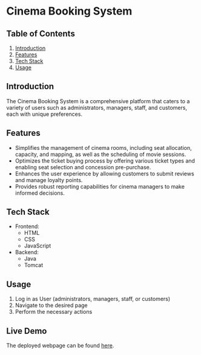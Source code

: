 ﻿# Cinema Booking System

## Table of Contents
1. [Introduction](#introduction)
2. [Features](#features)
3. [Tech Stack](#tech-stack)
4. [Usage](#usage)

## Introduction
The Cinema Booking System is a comprehensive platform that caters to a variety of users such as administrators, managers, staff, and customers, each with unique preferences. 

## Features
- Simplifies the management of cinema rooms, including seat allocation, capacity, and mapping, as well as the scheduling of movie sessions. 
- Optimizes the ticket buying process by offering various ticket types and enabling seat selection and concession pre-purchase. 
- Enhances the user experience by allowing customers to submit reviews and manage loyalty points. 
- Provides robust reporting capabilities for cinema managers to make informed decisions.

## Tech Stack
- Frontend: 
  - HTML
  - CSS
  - JavaScript
- Backend: 
  - Java
  - Tomcat

## Usage
1) Log in as User (administrators, managers, staff, or customers)
2) Navigate to the desired page
3) Perform the necessary actions

## Live Demo
The deployed webpage can be found [here](https://darrel-koh.github.io).